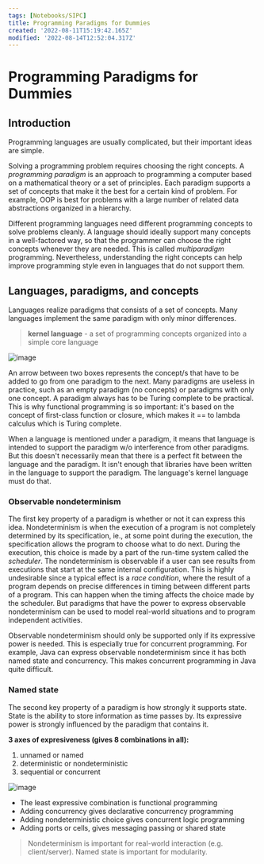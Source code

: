 ```yaml
---
tags: [Notebooks/SIPC]
title: Programming Paradigms for Dummies
created: '2022-08-11T15:19:42.165Z'
modified: '2022-08-14T12:52:04.317Z'
---
```


# Programming Paradigms for Dummies

## Introduction

Programming languages are usually complicated, but their important ideas are simple. 

Solving a programming problem requires choosing the right concepts. A _programming paradigm_ is an approach to programming a computer based on a mathematical theory or a set of principles. Each paradigm supports a set of concepts that make it the best for a certain kind of problem. For example, OOP is best for problems with a large number of related data abstractions organized in a hierarchy. 

Different programming languages need different programming concepts to solve problems cleanly. A language should ideally support many concepts in a well-factored way, so that the programmer can choose the right concepts whenever they are needed. This is called _multiparadigm_ programming. Nevertheless, understanding the right concepts can help improve programming style even in languages that do not support them.

## Languages, paradigms, and concepts

Languages realize paradigms that consists of a set of concepts. Many languages implement the same paradigm with only minor differences.

> __kernel language__ - a set of programming concepts organized into a simple core language

![image](https://user-images.githubusercontent.com/68677613/184536037-bafd7f77-559c-4007-92d0-196e77f1a92f.png)

An arrow between two boxes represents the concept/s that have to be added to go from one paradigm to the next. Many paradigms are useless in practice, such as an empty paradigm (no concepts) or paradigms with only one concept. A paradigm always has to be Turing complete to be practical. This is why functional programming is so important: it's based on the concept of first-class function or closure, which makes it == to lambda calculus which is Turing complete.

When a language is mentioned under a paradigm, it means that language is intended to support the paradigm w/o interference from other paradigms. But this doesn't necessarily mean that there is a perfect fit between the language and the paradigm. It isn't enough that libraries have been written in the language to support the paradigm. The language's kernel language must do that.

### Observable nondeterminism

The first key property of a paradigm is whether or not it can express this idea. Nondeterminism is when the execution of a program is not completely determined by its specification, ie., at some point during the execution, the specification allows the program to choose what to do next. During the execution, this choice is made by a part of the run-time system called the _scheduler_. The nondeterminism is observable if a user can see results from executions that start at the same internal configuration. This is highly undesirable since a typical effect is a _race condition_, where the result of a program depends on precise differences in timing between different parts of a program. This can happen when the timing affects the choice made by the scheduler. But paradigms that have the power to express observable nondeterminism can be used to model real-world situations and to program independent activities.

Observable nondeterminism should only be supported only if its expressive power is needed. This is especially true for concurrent programming. For example, Java can express observable nondeterminism since it has both named state and concurrency. This makes concurrent programming in Java quite difficult.

### Named state

The second key property of a paradigm is how strongly it supports state. State is the ability to store information as time passes by. Its expressive power is strongly influenced by the paradigm that contains it. 

__3 axes of expresiveness (gives 8 combinations in all):__
1. unnamed or named
2. deterministic or nondeterministic
3. sequential or concurrent

![image](https://user-images.githubusercontent.com/68677613/184537194-d2c25ef7-e2ec-418e-8cbd-3f3b58329945.png)

- The least expressive combination is functional programming
- Adding concurrency gives declarative concurrency programming
- Adding nondeterministic choice gives concurrent logic programming
- Adding ports or cells, gives messaging passing or shared state

> Nondeterminism is important for real-world interaction (e.g. client/server). Named state is important for modularity.


